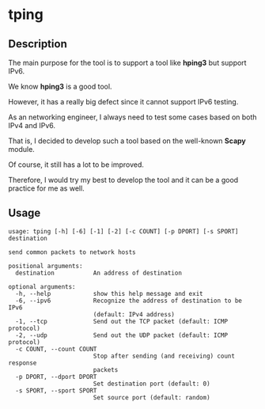 # tping

## Description

The main purpose for the tool is to support a tool like **hping3** but support IPv6.

We know **hping3** is a good tool.

However, it has a really big defect since it cannot support IPv6 testing.

As an networking engineer, I always need to test some cases based on both IPv4 and IPv6.

That is, I decided to develop such a tool based on the well-known **Scapy** module.

Of course, it still has a lot to be improved.

Therefore, I would try my best to develop the tool and it can be a good practice for me as well.

## Usage
```
usage: tping [-h] [-6] [-1] [-2] [-c COUNT] [-p DPORT] [-s SPORT] destination

send common packets to network hosts

positional arguments:
  destination           An address of destination

optional arguments:
  -h, --help            show this help message and exit
  -6, --ipv6            Recognize the address of destination to be IPv6
                        (default: IPv4 address)
  -1, --tcp             Send out the TCP packet (default: ICMP protocol)
  -2, --udp             Send out the UDP packet (default: ICMP protocol)
  -c COUNT, --count COUNT
                        Stop after sending (and receiving) count response
                        packets
  -p DPORT, --dport DPORT
                        Set destination port (default: 0)
  -s SPORT, --sport SPORT
                        Set source port (default: random)
```
